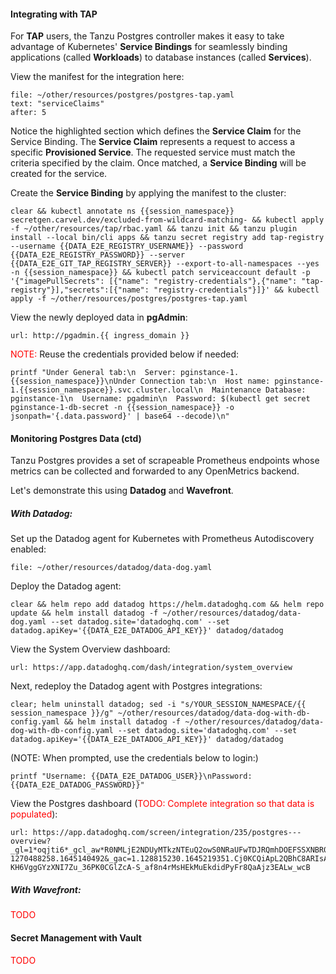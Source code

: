 
#### Integrating with TAP
For **TAP** users, the Tanzu Postgres controller makes it easy to take advantage of Kubernetes' **Service Bindings** for seamlessly binding applications
(called **Workloads**) to database instances (called **Services**).

View the manifest for the integration here:
```editor:select-matching-text
file: ~/other/resources/postgres/postgres-tap.yaml
text: "serviceClaims"
after: 5
```

Notice the highlighted section which defines the **Service Claim** for the Service Binding. The **Service Claim** represents a request 
to access a specific **Provisioned Service**. The requested service must match the criteria specified by the claim. Once matched, a **Service Binding**
will be created for the service.

Create the **Service Binding** by applying the manifest to the cluster:
```execute
clear && kubectl annotate ns {{session_namespace}} secretgen.carvel.dev/excluded-from-wildcard-matching- && kubectl apply -f ~/other/resources/tap/rbac.yaml && tanzu init && tanzu plugin install --local bin/cli apps && tanzu secret registry add tap-registry --username {{DATA_E2E_REGISTRY_USERNAME}} --password {{DATA_E2E_REGISTRY_PASSWORD}} --server {{DATA_E2E_GIT_TAP_REGISTRY_SERVER}} --export-to-all-namespaces --yes -n {{session_namespace}} && kubectl patch serviceaccount default -p '{"imagePullSecrets": [{"name": "registry-credentials"},{"name": "tap-registry"}],"secrets":[{"name": "registry-credentials"}]}' && kubectl apply -f ~/other/resources/postgres/postgres-tap.yaml
```

View the newly deployed data in **pgAdmin**:
```dashboard:open-url
url: http://pgadmin.{{ ingress_domain }}
```

<font color="red">NOTE:</font> Reuse the credentials provided below if needed:
```execute
printf "Under General tab:\n  Server: pginstance-1.{{session_namespace}}\nUnder Connection tab:\n  Host name: pginstance-1.{{session_namespace}}.svc.cluster.local\n  Maintenance Database: pginstance-1\n  Username: pgadmin\n  Password: $(kubectl get secret pginstance-1-db-secret -n {{session_namespace}} -o jsonpath='{.data.password}' | base64 --decode)\n"
```

#### Monitoring Postgres Data (ctd)
Tanzu Postgres provides a set of scrapeable Prometheus endpoints whose metrics can be collected and forwarded to any OpenMetrics backend.

Let's demonstrate this using **Datadog** and **Wavefront**.

##### <i>With Datadog:</i>
Set up the Datadog agent for Kubernetes with Prometheus Autodiscovery enabled:
```editor:open-file
file: ~/other/resources/datadog/data-dog.yaml
```

Deploy the Datadog agent:
```execute
clear && helm repo add datadog https://helm.datadoghq.com && helm repo update && helm install datadog -f ~/other/resources/datadog/data-dog.yaml --set datadog.site='datadoghq.com' --set datadog.apiKey='{{DATA_E2E_DATADOG_API_KEY}}' datadog/datadog
```

View the System Overview dashboard:
```dashboard:open-url
url: https://app.datadoghq.com/dash/integration/system_overview
```

Next, redeploy the Datadog agent with Postgres integrations:
```execute
clear; helm uninstall datadog; sed -i "s/YOUR_SESSION_NAMESPACE/{{ session_namespace }}/g" ~/other/resources/datadog/data-dog-with-db-config.yaml && helm install datadog -f ~/other/resources/datadog/data-dog-with-db-config.yaml --set datadog.site='datadoghq.com' --set datadog.apiKey='{{DATA_E2E_DATADOG_API_KEY}}' datadog/datadog
```

(NOTE: When prompted, use the credentials below to login:)
```execute
printf "Username: {{DATA_E2E_DATADOG_USER}}\nPassword:{{DATA_E2E_DATADOG_PASSWORD}}"
```
View the Postgres dashboard (<font color="red">TODO: Complete integration so that data is populated</font>):
```dashboard:open-url
url: https://app.datadoghq.com/screen/integration/235/postgres---overview?_gl=1*oqjti6*_gcl_aw*R0NMLjE2NDUyMTkzNTEuQ2owS0NRaUFwTDJRQmhDOEFSSXNBR01tLUtINlZnZ0dZelhOSTdadV8zNlBLMENHbFpjQS1TX2FmOG40ck1zSEVrTXVFa2RpZFB5RnI4UWFBanozRUFMd193Y0I.*_ga*MTI3MDQ4ODI1OC4xNjQ1MTQwNDky*_ga_KN80RDFSQK*MTY0NTgzMDU0OC43LjEuMTY0NTgzMDU1My4w&_ga=2.224920799.418082025.1645749670-1270488258.1645140492&_gac=1.128815230.1645219351.Cj0KCQiApL2QBhC8ARIsAGMm-KH6VggGYzXNI7Zu_36PK0CGlZcA-S_af8n4rMsHEkMuEkdidPyFr8QaAjz3EALw_wcB
```

##### <i>With Wavefront:</i>
<font color="red">TODO</font>

#### Secret Management with Vault
<font color="red">TODO</font>
